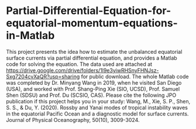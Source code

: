 # Partial-Differential-Equation-for-equatorial-momentum-equations-in-Matlab
This project presents the idea how to estimate the unbalanced equatorial surface currents via partial differential equation, and provides a Matlab code for solving the equation. The data used are attached at https://drive.google.com/drive/folders/1l9e3yiwRHSnyFHNJsz-Sxg7204cvXaQR?usp=sharing for public download.
The whole Matlab code was completed by Dr. Minyang Wang in 2019, when he visited San Diego (USA), and worked with Prof. Shang-Ping Xie (SIO, UCSD), Prof. Samuel Shen (SDSU) and Prof. Du (SCSIO, CAS). 
Please cite the following JPO publication if this project helps you in your study: Wang, M., Xie, S. P., Shen, S. S., & Du, Y. (2020). Rossby and Yanai modes of tropical instability waves in the equatorial Pacific Ocean and a diagnostic model for surface currents. Journal of Physical Oceanography, 50(10), 3009-3024.
